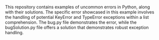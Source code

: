 This repository contains examples of uncommon errors in Python, along with their solutions. The specific error showcased in this example involves the handling of potential KeyError and TypeError exceptions within a list comprehension. The bug.py file demonstrates the error, while the bugSolution.py file offers a solution that demonstrates robust exception handling.